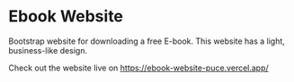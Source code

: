 # Ebook Website

Bootstrap website for downloading a free E-book. This website has a light, business-like design.

Check out the website live on https://ebook-website-puce.vercel.app/
